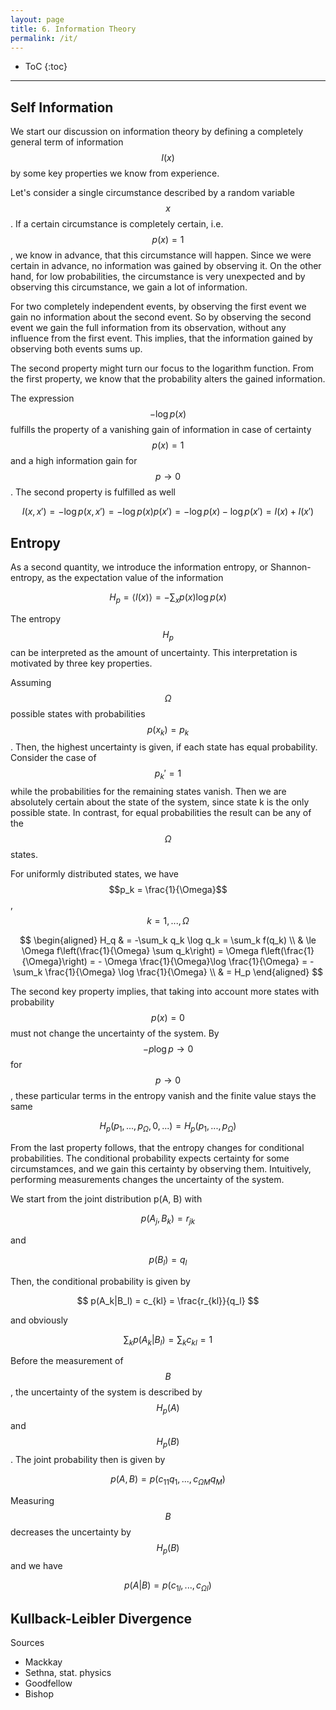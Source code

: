 ```yaml
---
layout: page
title: 6. Information Theory
permalink: /it/
---
```

* ToC
{:toc}

---

## Self Information
We start our discussion on information theory by defining a completely general term of information $$I(x)$$ by some key properties we know from experience.

Let's consider a single circumstance described by a random variable $$x$$. If a certain circumstance is completely certain, i.e. $$p(x)=1$$, we know in advance, that this circumstance will happen. Since we were certain in advance, no information was gained by observing it. On the other hand, for low probabilities, the circumstance is very unexpected and by observing this circumstance, we gain a lot of information.

For two completely independent events, by observing the first event we gain no information about the second event. So by observing the second event we gain the full information from its observation, without any influence from the first event. This implies, that the information gained by observing both events sums up.

The second property might turn our focus to the logarithm function. From the first property, we know that the probability alters the gained information.

The expression $$-\log p(x)$$ fulfills the property of a vanishing gain of information in case of certainty $$p(x)=1$$ and a high information gain for $$p \to 0$$. The second property is fulfilled as well

$$
    I(x, x') = - \log p(x, x') = - \log p(x)p(x') = -\log p(x) - \log p(x') = I(x) + I(x')
$$

## Entropy

As a second quantity, we introduce the information entropy, or Shannon-entropy, as the expectation value of the information

$$
    H_p = \langle I(x) \rangle = - \sum_x p(x) \log p(x)
$$

The entropy $$H_p$$ can be interpreted as the amount of uncertainty. This interpretation is motivated by three key properties.

Assuming $$\Omega$$ possible states with probabilities $$p(x_k) = p_k$$. Then, the highest uncertainty is given, if each state has equal probability. Consider the case of $$p_k' = 1$$ while the probabilities for the remaining states vanish. Then we are absolutely certain about the state of the system, since state k is the only possible state. In contrast, for equal probabilities the result can be any of the $$\Omega$$ states.

For uniformly distributed states, we have $$p_k = \frac{1}{\Omega}$$, $$k=1, ..., \Omega$$

$$
\begin{aligned}
    H_q & = -\sum_k q_k \log q_k = \sum_k f(q_k) \\ & \le \Omega f\left(\frac{1}{\Omega} \sum q_k\right) = \Omega f\left(\frac{1}{\Omega}\right) = - \Omega \frac{1}{\Omega}\log \frac{1}{\Omega} = - \sum_k \frac{1}{\Omega} \log \frac{1}{\Omega} \\ & = H_p
\end{aligned}
$$

The second key property implies, that taking into account more states with probability $$p(x)=0$$ must not change the uncertainty of the system. By $$-p \log p \to 0$$ for $$p \to 0$$, these particular terms in the entropy vanish and the finite value stays the same

$$
    H_p(p_1, ..., p_\Omega, 0, ...) = H_p(p_1, ..., p_\Omega)
$$

From the last property follows, that the entropy changes for conditional probabilities. The conditional probability expects certainty for some circumstamces, and we gain this certainty by observing them. Intuitively, performing measurements changes the uncertainty of the system.

We start from the joint distribution p(A, B) with

$$
    p(A_j, B_k) = r_{jk}
$$

and

$$
    p(B_l) = q_l
$$

Then, the conditional probability is given by

$$
    p(A_k|B_l) = c_{kl} = \frac{r_{kl}}{q_l}
$$

and obviously

$$
    \sum_k p(A_k|B_l) = \sum_k c_{kl} = 1
$$

Before the measurement of $$B$$, the uncertainty of the system is described by $$H_p(A)$$ and $$H_p(B)$$. The joint probability then is given by

$$
    p(A, B) = p(c_{11} q_1, ... , c_{\Omega M}q_M)
$$

Measuring $$B$$ decreases the uncertainty by $$H_p(B)$$ and we have

$$
    p(A|B) = p(c_{1l}, . . . , c_{Ωl})
$$


## Kullback-Leibler Divergence

Sources
+ Mackkay
+ Sethna, stat. physics
+ Goodfellow
+ Bishop
